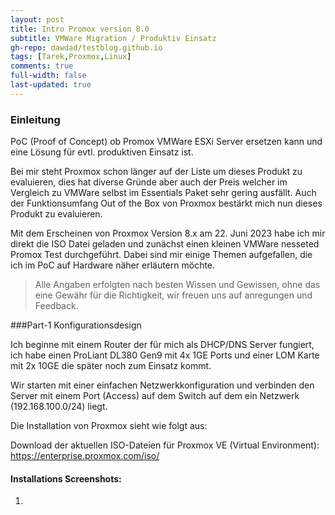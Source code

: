 ```yaml
---
layout: post
title: Intro Promox version 8.0
subtitle: VMWare Migration / Produktiv Einsatz
gh-repo: dawdad/testblog.github.io
tags: [Tarek,Proxmox,Linux]
comments: true
full-width: false
last-updated: true
---
```



### Einleitung 

PoC (Proof of Concept) ob Promox VMWare ESXi Server ersetzen kann und eine Lösung für evtl. produktiven Einsatz ist. 

Bei mir steht Proxmox schon länger auf der Liste um dieses Produkt zu evaluieren, dies hat diverse Gründe aber auch der Preis welcher im Vergleich zu VMWare selbst im Essentials Paket sehr gering ausfällt. Auch der Funktionsumfang Out of the Box von Proxmox bestärkt mich nun dieses Produkt zu evaluieren. 

Mit dem Erscheinen von Proxmox Version 8.x am 22. Juni 2023 habe ich mir direkt die ISO Datei geladen und zunächst einen kleinen VMWare nesseted Promox Test durchgeführt. Dabei sind mir einige Themen aufgefallen, die ich im PoC auf Hardware näher erläutern möchte. 

> Alle Angaben erfolgten nach besten Wissen und Gewissen, ohne das eine Gewähr für die Richtigkeit, wir freuen uns auf anregungen und Feedback. 


###Part-1 Konfigurationsdesign

Ich beginne mit einem Router der für mich als DHCP/DNS Server fungiert, ich habe einen ProLiant DL380 Gen9 mit 4x 1GE Ports und einer LOM Karte mit 2x 10GE die später noch zum Einsatz kommt. 

Wir starten mit einer einfachen Netzwerkkonfiguration und verbinden den Server mit einem Port (Access) auf dem Switch auf dem ein Netzwerk (192.168.100.0/24) liegt.

Die Installation von Proxmox sieht wie folgt aus: 

Download der aktuellen ISO-Dateien für Proxmox VE (Virtual Environment): https://enterprise.proxmox.com/iso/

#### Installations Screenshots:

1.

